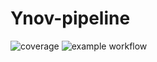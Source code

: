 # Ynov-pipeline
![coverage](https://mo8.github.io/Ynov-pipeline/cov.svg)
![example workflow](https://github.com/Mo8/Ynov-pipeline/actions/workflows/main.yml/badge.svg)
